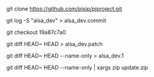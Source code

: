 git clone https://github.com/pjsip/pjproject.git

git log -S "alsa_dev" > alsa_dev.commit

git checkout 19a87c7a0

git diff HEAD~ HEAD > alsa_dev.patch

git diff HEAD~ HEAD --name-only > alsa_dev.1

git diff HEAD~ HEAD --name-only | xargs zip update.zip
